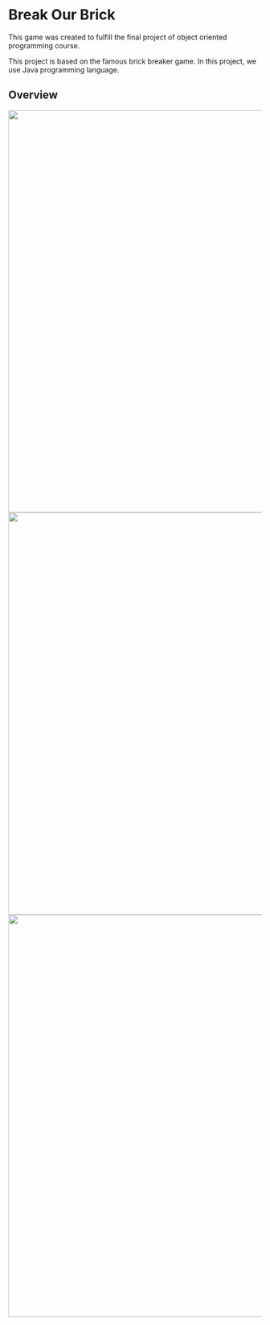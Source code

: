 # Break Our Brick
This game was created to fulfill the final project of object oriented programming course.

This project is based on the famous brick breaker game. In this project, we use Java programming language.

## Overview

<p align="center">
  <img width="600" height="800" src=https://user-images.githubusercontent.com/72701806/146869219-27ecf3b7-fb7f-4f12-a3f6-dbbb544fd62d.jpg>
  <img width="600" height="800" src=https://user-images.githubusercontent.com/72701806/146869246-ce05ea52-95c0-479c-a40b-cfaf4718d582.jpg>
  <img width="600" height="800" src=https://user-images.githubusercontent.com/72701806/146868699-3f051ff9-cb4e-487e-bb65-9965ec31b472.jpg>
</p>
